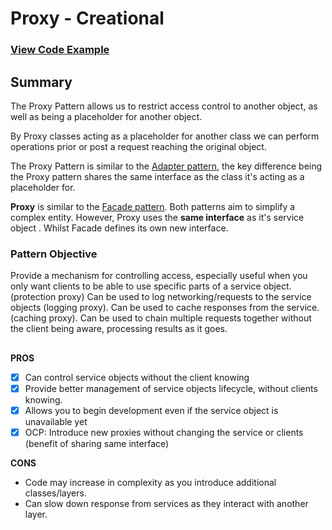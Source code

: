 
# Proxy - Creational
### [View Code Example](https://github.com/charlesmolyneux/DesignPatterns-Swift/tree/master/Project/DesignPatterns/DesignPatterns/Structural/Proxy)

## Summary
The Proxy Pattern allows us to restrict access control to another object, as well as being a placeholder for another object.

By Proxy classes acting as a placeholder for another class we can perform operations prior or post a request reaching the original object.  

The Proxy Pattern is similar to the [Adapter pattern](https://github.com/charlesmolyneux/DesignPatterns-Swift/blob/master/Documentation/Structural/Adapter.md), the key difference being the Proxy pattern shares the same interface as the class it's acting as a placeholder for. 

**Proxy** is similar to the [Facade pattern](https://github.com/charlesmolyneux/DesignPatterns-Swift/blob/master/Documentation/Structural/Facade.md). 
Both patterns aim to simplify a complex entity. However, Proxy uses the **same interface** as it's service object . Whilst Facade defines its own new interface. 


### Pattern Objective
Provide a mechanism for controlling access, especially useful when you only want clients to be able to use specific parts of a service object. (protection proxy)
Can be used to log networking/requests to the service objects (logging proxy).
Can be used to cache responses from the service. (caching proxy).
Can be used to chain multiple requests together without the client being aware, processing results as it goes.

##

**PROS**
 - [x] Can control service objects without the client knowing
 - [x] Provide better management of service objects lifecycle, without clients knowing. 
 - [x] Allows you to begin development even if the service object is unavailable yet
 - [x] OCP: Introduce new proxies without changing the service or clients (benefit of sharing same interface) 

**CONS**
- Code may increase in complexity as you introduce additional classes/layers.
- Can slow down response from services as they interact with another layer.
